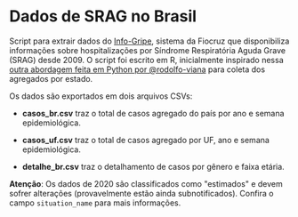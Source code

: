 # Dados de SRAG no Brasil
Script para extrair dados do [Info-Gripe](http://info.gripe.fiocruz.br/), sistema da Fiocruz que disponibiliza informações sobre hospitalizações por Síndrome Respiratória Aguda Grave (SRAG) desde 2009. O script foi escrito em R, inicialmente inspirado nessa [outra abordagem feita em Python por @rodolfo-viana](https://github.com/rodolfo-viana/dailylog/blob/master/scripts/covid19srag.py) para coleta dos agregados por estado.

Os dados são exportados em dois arquivos CSVs:

* **casos_br.csv** traz o total de casos agregado do país por ano e semana epidemiológica.

* **casos_uf.csv** traz o total de casos agregado por UF, ano e semana epidemiológica.

* **detalhe_br.csv** traz o detalhamento de casos por gênero e faixa etária.

**Atenção**: Os dados de 2020 são classificados como "estimados" e devem sofrer alterações (provavelmente estão ainda subnotificados). Confira o campo `situation_name` para mais informações.
